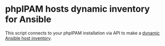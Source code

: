 # phpIPAM hosts dynamic inventory for Ansible
This script connects to your phpIPAM installation via API to make a [dynamic Ansible host inventory](http://docs.ansible.com/ansible/intro_dynamic_inventory.html).
